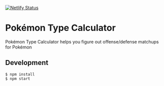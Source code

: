[![Netlify Status](https://api.netlify.com/api/v1/badges/1673960f-312c-45ac-9e23-43caabe3b5bb/deploy-status)](https://app.netlify.com/sites/pkmn-help/deploys)

# Pokémon Type Calculator

Pokémon Type Calculator helps you figure out offense/defense matchups for Pokémon

## Development

```
$ npm install
$ npm start
```
